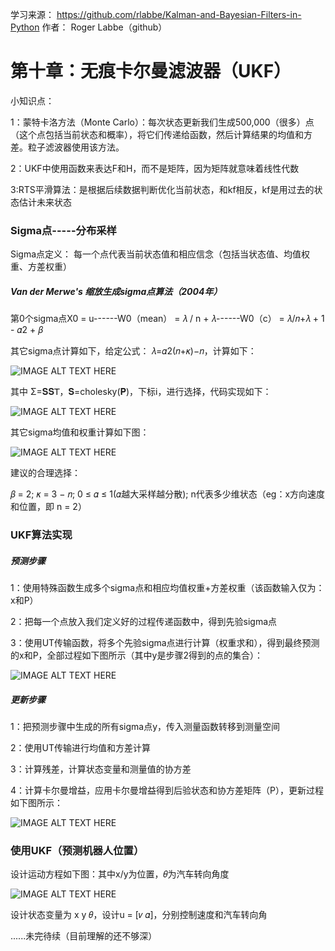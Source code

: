 学习来源：
https://github.com/rlabbe/Kalman-and-Bayesian-Filters-in-Python
作者：
Roger Labbe（github）


# 第十章：无痕卡尔曼滤波器（UKF）

小知识点：

1：蒙特卡洛方法（Monte Carlo）：每次状态更新我们生成500,000（很多）点（这个点包括当前状态和概率），将它们传递给函数，然后计算结果的均值和方差。粒子滤波器使用该方法。

2：UKF中使用函数来表达F和H，而不是矩阵，因为矩阵就意味着线性代数

3:RTS平滑算法：是根据后续数据判断优化当前状态，和kf相反，kf是用过去的状态估计未来状态

### Sigma点-----分布采样

Sigma点定义： 每一个点代表当前状态值和相应信念（包括当状态值、均值权重、方差权重）

##### Van der Merwe's 缩放生成sigma点算法（2004年）

第0个sigma点X0 = u------W0（mean） = 𝜆 / n + 𝜆------W0（c） = 𝜆/𝑛+𝜆 + 1 - 𝛼2 + 𝛽

其它sigma点计算如下，给定公式： 𝜆=𝛼2(𝑛+𝜅)−𝑛，计算如下：

![IMAGE ALT TEXT HERE](https://github.com/xdwgood/Navigation-and-control/blob/xdwgood-patch-1/137.png)

其中 Σ=𝐒𝐒𝖳，𝐒=cholesky(𝐏)，下标i，进行选择，代码实现如下：

![IMAGE ALT TEXT HERE](https://github.com/xdwgood/Navigation-and-control/blob/xdwgood-patch-1/139.png)

其它sigma均值和权重计算如下图：

![IMAGE ALT TEXT HERE](https://github.com/xdwgood/Navigation-and-control/blob/xdwgood-patch-1/138.png)

建议的合理选择：

𝛽 = 2; 𝜅 = 3 − 𝑛; 0 ≤ 𝛼 ≤ 1(𝛼越大采样越分散); n代表多少维状态（eg：x方向速度和位置，即 n = 2）

### UKF算法实现

##### 预测步骤

1：使用特殊函数生成多个sigma点和相应均值权重+方差权重（该函数输入仅为：x和P）

2：把每一个点放入我们定义好的过程传递函数中，得到先验sigma点

3：使用UT传输函数，将多个先验sigma点进行计算（权重求和），得到最终预测的x和P，全部过程如下图所示（其中y是步骤2得到的点的集合）：

![IMAGE ALT TEXT HERE](https://github.com/xdwgood/Navigation-and-control/blob/xdwgood-patch-1/135.png)

##### 更新步骤

1：把预测步骤中生成的所有sigma点y，传入测量函数转移到测量空间

2：使用UT传输进行均值和方差计算

3：计算残差，计算状态变量和测量值的协方差

4：计算卡尔曼增益，应用卡尔曼增益得到后验状态和协方差矩阵（P），更新过程如下图所示：

![IMAGE ALT TEXT HERE](https://github.com/xdwgood/Navigation-and-control/blob/xdwgood-patch-1/136.png)

### 使用UKF（预测机器人位置）

设计运动方程如下图：其中x/y为位置，𝜃为汽车转向角度

![IMAGE ALT TEXT HERE](https://github.com/xdwgood/Navigation-and-control/blob/xdwgood-patch-1/140.png)

设计状态变量为 x    y   𝜃，设计u = [𝑣 𝛼]，分别控制速度和汽车转向角

......未完待续（目前理解的还不够深）